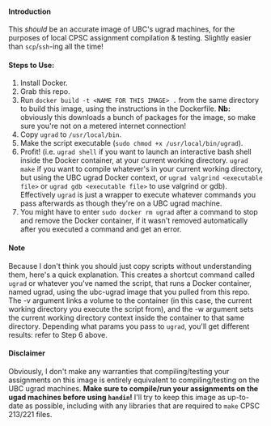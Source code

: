 #### Introduction
This _should_ be an accurate image of UBC's ugrad machines, for the purposes of local CPSC assignment compilation & testing. Slightly easier than `scp`/`ssh`-ing all the time!

#### Steps to Use:
1. Install Docker.
2. Grab this repo.
3. Run `docker build -t <NAME FOR THIS IMAGE> .` from the same directory to build this image, using the instructions in the Dockerfile. **Nb:** obviously this downloads a bunch of packages for the image, so make sure you're not on a metered internet connection!
4. Copy `ugrad` to `/usr/local/bin`.
5. Make the script executable (`sudo chmod +x /usr/local/bin/ugrad`).
6. Profit! (i.e. `ugrad shell` if you want to launch an interactive bash shell inside the Docker container, at your current working directory. `ugrad make` if you want to compile whatever's in your current working directory, but using the UBC ugrad Docker context, or `ugrad valgrind <executable file>` or `ugrad gdb <executable file>` to use valgrind or gdb). Effectively `ugrad` is just a wrapper to execute whatever commands you pass afterwards as though they're on a UBC ugrad machine.
7. You might have to enter `sudo docker rm ugrad` after a command to stop and remove the Docker container, if it wasn't removed automatically after you executed a command and get an error.

#### Note
Because I don't think you should just copy scripts without understanding them, here's a quick explanation. This creates a shortcut command called `ugrad` or whatever you've named the script, that runs a Docker container, named ugrad, using the ubc-ugrad image that you pulled from this repo. The -v argument links a volume to the container (in this case, the current working directory you execute the script from), and the -w argument sets the current working directory context inside the container to that same directory. Depending what params you pass to `ugrad`, you'll get different results: refer to Step 6 above.

#### Disclaimer
Obviously, I don't make any warranties that compiling/testing your assignments on this image is entirely equivalent to compiling/testing on the UBC ugrad machines. **Make sure to compile/run your assignments on the ugad machines before using `handin`!** I'll try to keep this image as up-to-date as possible, including with any libraries that are required to `make` CPSC 213/221 files.
